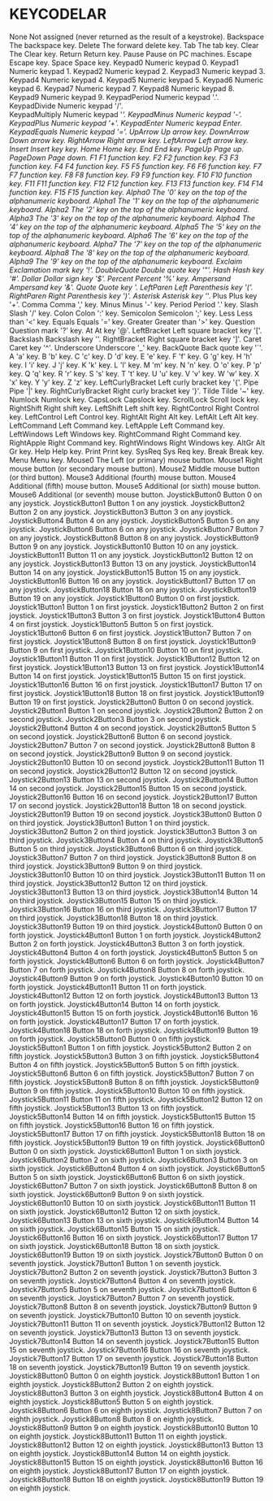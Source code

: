 # KEYCODELAR
  None            Not assigned (never returned as the result of a keystroke).
  Backspace       The backspace key.
  Delete          The forward delete key.
  Tab             The tab key.
  Clear           The Clear key.
  Return          Return key.
  Pause           Pause on PC machines.
  Escape          Escape key.
  Space           Space key.
  Keypad0         Numeric keypad 0.
  Keypad1         Numeric keypad 1.
  Keypad2         Numeric keypad 2.
  Keypad3         Numeric keypad 3.
  Keypad4         Numeric keypad 4.
  Keypad5         Numeric keypad 5.
  Keypad6         Numeric keypad 6.
  Keypad7         Numeric keypad 7.
  Keypad8         Numeric keypad 8.
  Keypad9         Numeric keypad 9.
  KeypadPeriod    Numeric keypad '.'.
  KeypadDivide    Numeric keypad '/'.     
KeypadMultiply  Numeric keypad '*'.
KeypadMinus     Numeric keypad '-'.
KeypadPlus      Numeric keypad '+'.
KeypadEnter     Numeric keypad Enter.
KeypadEquals    Numeric keypad '='.
UpArrow         Up arrow key.
DownArrow       Down arrow key.
RightArrow      Right arrow key.
LeftArrow       Left arrow key.
Insert          Insert key key.
Home            Home key.
End             End key.
PageUp          Page up.
PageDown        Page down.
F1              F1 function key.
F2              F2 function key.
F3              F3 function key.
F4              F4 function key.
F5
F5 function key.
F6
F6 function key.
F7
F7 function key.
F8
F8 function key.
F9
F9 function key.
F10
F10 function key.
F11
F11 function key.
F12
F12 function key.
F13
F13 function key.
F14
F14 function key.
F15
F15 function key.
Alpha0          The '0' key on the top of the alphanumeric keyboard.
Alpha1
The '1' key on the top of the alphanumeric keyboard.
Alpha2
The '2' key on the top of the alphanumeric keyboard.
Alpha3
The '3' key on the top of the alphanumeric keyboard.
Alpha4
The '4' key on the top of the alphanumeric keyboard.
Alpha5
The '5' key on the top of the alphanumeric keyboard.
Alpha6
The '6' key on the top of the alphanumeric keyboard.
Alpha7
The '7' key on the top of the alphanumeric keyboard.
Alpha8
The '8' key on the top of the alphanumeric keyboard.
Alpha9
The '9' key on the top of the alphanumeric keyboard.
Exclaim
Exclamation mark key '!'.
DoubleQuote
Double quote key '"'.
Hash
Hash key '#'.
Dollar
Dollar sign key '$'.
Percent
Percent '%' key.
Ampersand
Ampersand key '&'.
Quote
Quote key '.
LeftParen
Left Parenthesis key '('.
RightParen
Right Parenthesis key ')'.
Asterisk
Asterisk key '*'.
Plus
Plus key '+'.
Comma
Comma ',' key.
Minus
Minus '-' key.
Period
Period '.' key.
Slash
Slash '/' key.
Colon
Colon ':' key.
Semicolon
Semicolon ';' key.
Less
Less than '<' key.
Equals
Equals '=' key.
Greater
Greater than '>' key.
Question
Question mark '?' key.
At
At key '@'.
LeftBracket
Left square bracket key '['.
Backslash
Backslash key '\'.
RightBracket
Right square bracket key ']'.
Caret
Caret key '^'.
Underscore
Underscore '_' key.
BackQuote
Back quote key '`'.
A
'a' key.
B
'b' key.
C
'c' key.
D
'd' key.
E
'e' key.
F
'f' key.
G
'g' key.
H
'h' key.
I
'i' key.
J
'j' key.
K
'k' key.
L
'l' key.
M
'm' key.
N
'n' key.
O
'o' key.
P
'p' key.
Q
'q' key.
R
'r' key.
S
's' key.
T
't' key.
U
'u' key.
V
'v' key.
W
'w' key.
X
'x' key.
Y
'y' key.
Z
'z' key.
LeftCurlyBracket
Left curly bracket key '{'.
Pipe
Pipe '|' key.
RightCurlyBracket
Right curly bracket key '}'.
Tilde
Tilde '~' key.
Numlock
Numlock key.
CapsLock
Capslock key.
ScrollLock
Scroll lock key.
RightShift
Right shift key.
LeftShift
Left shift key.
RightControl
Right Control key.
LeftControl
Left Control key.
RightAlt
Right Alt key.
LeftAlt
Left Alt key.
LeftCommand
Left Command key.
LeftApple
Left Command key.
LeftWindows
Left Windows key.
RightCommand
Right Command key.
RightApple
Right Command key.
RightWindows
Right Windows key.
AltGr
Alt Gr key.
Help
Help key.
Print
Print key.
SysReq
Sys Req key.
Break
Break key.
Menu
Menu key.
Mouse0
The Left (or primary) mouse button.
Mouse1
Right mouse button (or secondary mouse button).
Mouse2
Middle mouse button (or third button).
Mouse3
Additional (fourth) mouse button.
Mouse4
Additional (fifth) mouse button.
Mouse5
Additional (or sixth) mouse button.
Mouse6
Additional (or seventh) mouse button.
JoystickButton0
Button 0 on any joystick.
JoystickButton1
Button 1 on any joystick.
JoystickButton2
Button 2 on any joystick.
JoystickButton3
Button 3 on any joystick.
JoystickButton4
Button 4 on any joystick.
JoystickButton5
Button 5 on any joystick.
JoystickButton6
Button 6 on any joystick.
JoystickButton7
Button 7 on any joystick.
JoystickButton8
Button 8 on any joystick.
JoystickButton9
Button 9 on any joystick.
JoystickButton10
Button 10 on any joystick.
JoystickButton11
Button 11 on any joystick.
JoystickButton12
Button 12 on any joystick.
JoystickButton13
Button 13 on any joystick.
JoystickButton14
Button 14 on any joystick.
JoystickButton15
Button 15 on any joystick.
JoystickButton16
Button 16 on any joystick.
JoystickButton17
Button 17 on any joystick.
JoystickButton18
Button 18 on any joystick.
JoystickButton19
Button 19 on any joystick.
Joystick1Button0
Button 0 on first joystick.
Joystick1Button1
Button 1 on first joystick.
Joystick1Button2
Button 2 on first joystick.
Joystick1Button3
Button 3 on first joystick.
Joystick1Button4
Button 4 on first joystick.
Joystick1Button5
Button 5 on first joystick.
Joystick1Button6
Button 6 on first joystick.
Joystick1Button7
Button 7 on first joystick.
Joystick1Button8
Button 8 on first joystick.
Joystick1Button9
Button 9 on first joystick.
Joystick1Button10
Button 10 on first joystick.
Joystick1Button11
Button 11 on first joystick.
Joystick1Button12
Button 12 on first joystick.
Joystick1Button13
Button 13 on first joystick.
Joystick1Button14
Button 14 on first joystick.
Joystick1Button15
Button 15 on first joystick.
Joystick1Button16
Button 16 on first joystick.
Joystick1Button17
Button 17 on first joystick.
Joystick1Button18
Button 18 on first joystick.
Joystick1Button19
Button 19 on first joystick.
Joystick2Button0
Button 0 on second joystick.
Joystick2Button1
Button 1 on second joystick.
Joystick2Button2
Button 2 on second joystick.
Joystick2Button3
Button 3 on second joystick.
Joystick2Button4
Button 4 on second joystick.
Joystick2Button5
Button 5 on second joystick.
Joystick2Button6
Button 6 on second joystick.
Joystick2Button7
Button 7 on second joystick.
Joystick2Button8
Button 8 on second joystick.
Joystick2Button9
Button 9 on second joystick.
Joystick2Button10
Button 10 on second joystick.
Joystick2Button11
Button 11 on second joystick.
Joystick2Button12
Button 12 on second joystick.
Joystick2Button13
Button 13 on second joystick.
Joystick2Button14
Button 14 on second joystick.
Joystick2Button15
Button 15 on second joystick.
Joystick2Button16
Button 16 on second joystick.
Joystick2Button17
Button 17 on second joystick.
Joystick2Button18
Button 18 on second joystick.
Joystick2Button19
Button 19 on second joystick.
Joystick3Button0
Button 0 on third joystick.
Joystick3Button1
Button 1 on third joystick.
Joystick3Button2
Button 2 on third joystick.
Joystick3Button3
Button 3 on third joystick.
Joystick3Button4
Button 4 on third joystick.
Joystick3Button5
Button 5 on third joystick.
Joystick3Button6
Button 6 on third joystick.
Joystick3Button7
Button 7 on third joystick.
Joystick3Button8
Button 8 on third joystick.
Joystick3Button9
Button 9 on third joystick.
Joystick3Button10
Button 10 on third joystick.
Joystick3Button11
Button 11 on third joystick.
Joystick3Button12
Button 12 on third joystick.
Joystick3Button13
Button 13 on third joystick.
Joystick3Button14
Button 14 on third joystick.
Joystick3Button15
Button 15 on third joystick.
Joystick3Button16
Button 16 on third joystick.
Joystick3Button17
Button 17 on third joystick.
Joystick3Button18
Button 18 on third joystick.
Joystick3Button19
Button 19 on third joystick.
Joystick4Button0
Button 0 on forth joystick.
Joystick4Button1
Button 1 on forth joystick.
Joystick4Button2
Button 2 on forth joystick.
Joystick4Button3
Button 3 on forth joystick.
Joystick4Button4
Button 4 on forth joystick.
Joystick4Button5
Button 5 on forth joystick.
Joystick4Button6
Button 6 on forth joystick.
Joystick4Button7
Button 7 on forth joystick.
Joystick4Button8
Button 8 on forth joystick.
Joystick4Button9
Button 9 on forth joystick.
Joystick4Button10
Button 10 on forth joystick.
Joystick4Button11
Button 11 on forth joystick.
Joystick4Button12
Button 12 on forth joystick.
Joystick4Button13
Button 13 on forth joystick.
Joystick4Button14
Button 14 on forth joystick.
Joystick4Button15
Button 15 on forth joystick.
Joystick4Button16
Button 16 on forth joystick.
Joystick4Button17
Button 17 on forth joystick.
Joystick4Button18
Button 18 on forth joystick.
Joystick4Button19
Button 19 on forth joystick.
Joystick5Button0
Button 0 on fifth joystick.
Joystick5Button1
Button 1 on fifth joystick.
Joystick5Button2
Button 2 on fifth joystick.
Joystick5Button3
Button 3 on fifth joystick.
Joystick5Button4
Button 4 on fifth joystick.
Joystick5Button5
Button 5 on fifth joystick.
Joystick5Button6
Button 6 on fifth joystick.
Joystick5Button7
Button 7 on fifth joystick.
Joystick5Button8
Button 8 on fifth joystick.
Joystick5Button9
Button 9 on fifth joystick.
Joystick5Button10
Button 10 on fifth joystick.
Joystick5Button11
Button 11 on fifth joystick.
Joystick5Button12
Button 12 on fifth joystick.
Joystick5Button13
Button 13 on fifth joystick.
Joystick5Button14
Button 14 on fifth joystick.
Joystick5Button15
Button 15 on fifth joystick.
Joystick5Button16
Button 16 on fifth joystick.
Joystick5Button17
Button 17 on fifth joystick.
Joystick5Button18
Button 18 on fifth joystick.
Joystick5Button19
Button 19 on fifth joystick.
Joystick6Button0
Button 0 on sixth joystick.
Joystick6Button1
Button 1 on sixth joystick.
Joystick6Button2
Button 2 on sixth joystick.
Joystick6Button3
Button 3 on sixth joystick.
Joystick6Button4
Button 4 on sixth joystick.
Joystick6Button5
Button 5 on sixth joystick.
Joystick6Button6
Button 6 on sixth joystick.
Joystick6Button7
Button 7 on sixth joystick.
Joystick6Button8
Button 8 on sixth joystick.
Joystick6Button9
Button 9 on sixth joystick.
Joystick6Button10
Button 10 on sixth joystick.
Joystick6Button11
Button 11 on sixth joystick.
Joystick6Button12
Button 12 on sixth joystick.
Joystick6Button13
Button 13 on sixth joystick.
Joystick6Button14
Button 14 on sixth joystick.
Joystick6Button15
Button 15 on sixth joystick.
Joystick6Button16
Button 16 on sixth joystick.
Joystick6Button17
Button 17 on sixth joystick.
Joystick6Button18
Button 18 on sixth joystick.
Joystick6Button19
Button 19 on sixth joystick.
Joystick7Button0
Button 0 on seventh joystick.
Joystick7Button1
Button 1 on seventh joystick.
Joystick7Button2
Button 2 on seventh joystick.
Joystick7Button3
Button 3 on seventh joystick.
Joystick7Button4
Button 4 on seventh joystick.
Joystick7Button5
Button 5 on seventh joystick.
Joystick7Button6
Button 6 on seventh joystick.
Joystick7Button7
Button 7 on seventh joystick.
Joystick7Button8
Button 8 on seventh joystick.
Joystick7Button9
Button 9 on seventh joystick.
Joystick7Button10
Button 10 on seventh joystick.
Joystick7Button11
Button 11 on seventh joystick.
Joystick7Button12
Button 12 on seventh joystick.
Joystick7Button13
Button 13 on seventh joystick.
Joystick7Button14
Button 14 on seventh joystick.
Joystick7Button15
Button 15 on seventh joystick.
Joystick7Button16
Button 16 on seventh joystick.
Joystick7Button17
Button 17 on seventh joystick.
Joystick7Button18
Button 18 on seventh joystick.
Joystick7Button19
Button 19 on seventh joystick.
Joystick8Button0
Button 0 on eighth joystick.
Joystick8Button1
Button 1 on eighth joystick.
Joystick8Button2
Button 2 on eighth joystick.
Joystick8Button3
Button 3 on eighth joystick.
Joystick8Button4
Button 4 on eighth joystick.
Joystick8Button5
Button 5 on eighth joystick.
Joystick8Button6
Button 6 on eighth joystick.
Joystick8Button7
Button 7 on eighth joystick.
Joystick8Button8
Button 8 on eighth joystick.
Joystick8Button9
Button 9 on eighth joystick.
Joystick8Button10
Button 10 on eighth joystick.
Joystick8Button11
Button 11 on eighth joystick.
Joystick8Button12
Button 12 on eighth joystick.
Joystick8Button13
Button 13 on eighth joystick.
Joystick8Button14
Button 14 on eighth joystick.
Joystick8Button15
Button 15 on eighth joystick.
Joystick8Button16
Button 16 on eighth joystick.
Joystick8Button17
Button 17 on eighth joystick.
Joystick8Button18
Button 18 on eighth joystick.
Joystick8Button19
Button 19 on eighth joystick.

